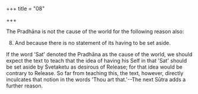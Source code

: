 +++
title = "08"

+++


The Pradhāna is not the cause of the world for the following reason also:

8. And because there is no statement of its having to be set aside.

If the word 'Sat' denoted the Pradhāna as the cause of the world, we should expect the text to teach that the idea of having his Self in that 'Sat' should be set aside by Śvetaketu as desirous of Release; for that idea would be contrary to Release. So far from teaching this, the text, however, directly inculcates that notion in the words 'Thou art that.'--The next Sūtra adds a further reason.

